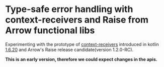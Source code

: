 # Type-safe error handling with context-receivers and Raise from Arrow functional libs

Experimenting with the prototype of [context-receivers](https://kotlinlang.org/docs/whatsnew1620.html#prototype-of-context-receivers-for-kotlin-jvm) introduced in kotlin [1.6.20](https://kotlinlang.org/docs/whatsnew1620.html) 
and Arrow's Raise release candidate(version 1.2.0-RC).

**This is an early version, therefore we could expect changes in the apis.**
